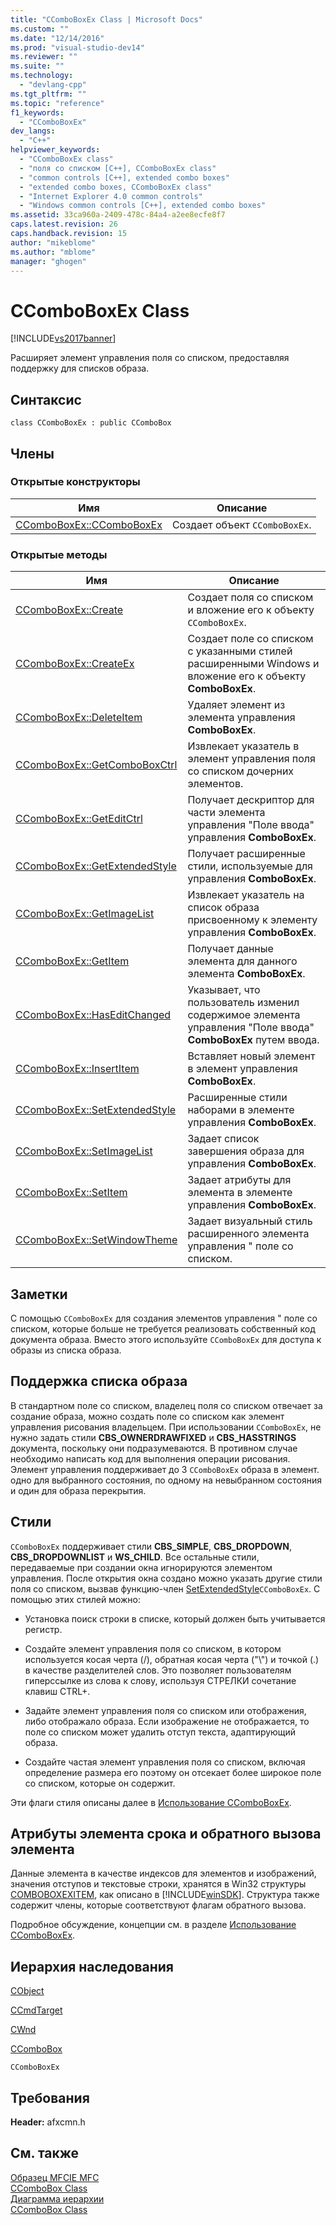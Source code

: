 ```yaml
---
title: "CComboBoxEx Class | Microsoft Docs"
ms.custom: ""
ms.date: "12/14/2016"
ms.prod: "visual-studio-dev14"
ms.reviewer: ""
ms.suite: ""
ms.technology: 
  - "devlang-cpp"
ms.tgt_pltfrm: ""
ms.topic: "reference"
f1_keywords: 
  - "CComboBoxEx"
dev_langs: 
  - "C++"
helpviewer_keywords: 
  - "CComboBoxEx class"
  - "поля со списком [C++], CComboBoxEx class"
  - "common controls [C++], extended combo boxes"
  - "extended combo boxes, CComboBoxEx class"
  - "Internet Explorer 4.0 common controls"
  - "Windows common controls [C++], extended combo boxes"
ms.assetid: 33ca960a-2409-478c-84a4-a2ee8ecfe8f7
caps.latest.revision: 26
caps.handback.revision: 15
author: "mikeblome"
ms.author: "mblome"
manager: "ghogen"
---
```

# CComboBoxEx Class
[!INCLUDE[vs2017banner](../../assembler/inline/includes/vs2017banner.md)]

Расширяет элемент управления поля со списком, предоставляя поддержку для списков образа.  
  
## Синтаксис  
  
```  
class CComboBoxEx : public CComboBox  
```  
  
## Члены  
  
### Открытые конструкторы  
  
|Имя|Описание|  
|---------|--------------|  
|[CComboBoxEx::CComboBoxEx](../Topic/CComboBoxEx::CComboBoxEx.md)|Создает объект `CComboBoxEx`.|  
  
### Открытые методы  
  
|Имя|Описание|  
|---------|--------------|  
|[CComboBoxEx::Create](../Topic/CComboBoxEx::Create.md)|Создает поля со списком и вложение его к объекту `CComboBoxEx`.|  
|[CComboBoxEx::CreateEx](../Topic/CComboBoxEx::CreateEx.md)|Создает поле со списком с указанными стилей расширенными Windows и вложение его к объекту **ComboBoxEx**.|  
|[CComboBoxEx::DeleteItem](../Topic/CComboBoxEx::DeleteItem.md)|Удаляет элемент из элемента управления **ComboBoxEx**.|  
|[CComboBoxEx::GetComboBoxCtrl](../Topic/CComboBoxEx::GetComboBoxCtrl.md)|Извлекает указатель в элемент управления поля со списком дочерних элементов.|  
|[CComboBoxEx::GetEditCtrl](../Topic/CComboBoxEx::GetEditCtrl.md)|Получает дескриптор для части элемента управления "Поле ввода" управления **ComboBoxEx**.|  
|[CComboBoxEx::GetExtendedStyle](../Topic/CComboBoxEx::GetExtendedStyle.md)|Получает расширенные стили, используемые для управления **ComboBoxEx**.|  
|[CComboBoxEx::GetImageList](../Topic/CComboBoxEx::GetImageList.md)|Извлекает указатель на список образа присвоенному к элементу управления **ComboBoxEx**.|  
|[CComboBoxEx::GetItem](../Topic/CComboBoxEx::GetItem.md)|Получает данные элемента для данного элемента **ComboBoxEx**.|  
|[CComboBoxEx::HasEditChanged](../Topic/CComboBoxEx::HasEditChanged.md)|Указывает, что пользователь изменил содержимое элемента управления "Поле ввода" **ComboBoxEx** путем ввода.|  
|[CComboBoxEx::InsertItem](../Topic/CComboBoxEx::InsertItem.md)|Вставляет новый элемент в элемент управления **ComboBoxEx**.|  
|[CComboBoxEx::SetExtendedStyle](../Topic/CComboBoxEx::SetExtendedStyle.md)|Расширенные стили наборами в элементе управления **ComboBoxEx**.|  
|[CComboBoxEx::SetImageList](../Topic/CComboBoxEx::SetImageList.md)|Задает список завершения образа для управления **ComboBoxEx**.|  
|[CComboBoxEx::SetItem](../Topic/CComboBoxEx::SetItem.md)|Задает атрибуты для элемента в элементе управления **ComboBoxEx**.|  
|[CComboBoxEx::SetWindowTheme](../Topic/CComboBoxEx::SetWindowTheme.md)|Задает визуальный стиль расширенного элемента управления " поле со списком.|  
  
## Заметки  
 С помощью `CComboBoxEx` для создания элементов управления " поле со списком, которые больше не требуется реализовать собственный код документа образа.  Вместо этого используйте `CComboBoxEx` для доступа к образы из списка образа.  
  
## Поддержка списка образа  
 В стандартном поле со списком, владелец поля со списком отвечает за создание образа, можно создать поле со списком как элемент управления рисования владельцем.  При использовании `CComboBoxEx`, не нужно задать стили **CBS\_OWNERDRAWFIXED** и **CBS\_HASSTRINGS** документа, поскольку они подразумеваются.  В противном случае необходимо написать код для выполнения операции рисования.  Элемент управления поддерживает до 3 `CComboBoxEx` образа в элемент. одно для выбранного состояния, по одному на невыбранном состояния и один для образа перекрытия.  
  
## Стили  
 `CComboBoxEx` поддерживает стили **CBS\_SIMPLE**, **CBS\_DROPDOWN**, **CBS\_DROPDOWNLIST** и **WS\_CHILD**.  Все остальные стили, передаваемые при создании окна игнорируются элементом управления.  После открытия окна создано можно указать другие стили поля со списком, вызвав функцию\-член [SetExtendedStyle](../Topic/CComboBoxEx::SetExtendedStyle.md)`CComboBoxEx`.  С помощью этих стилей можно:  
  
-   Установка поиск строки в списке, который должен быть учитывается регистр.  
  
-   Создайте элемент управления поля со списком, в котором используется косая черта \(\/\), обратная косая черта \("\\"\) и точкой \(.\) в качестве разделителей слов.  Это позволяет пользователям гиперссылке из слова к слову, используя СТРЕЛКИ сочетание клавиш CTRL\+.  
  
-   Задайте элемент управления поля со списком или отображения, либо отображало образа.  Если изображение не отображается, то поле со списком может удалить отступ текста, адаптирующий образа.  
  
-   Создайте частая элемент управления поля со списком, включая определение размера его поэтому он отсекает более широкое поле со списком, которые он содержит.  
  
 Эти флаги стиля описаны далее в [Использование CComboBoxEx](../../mfc/using-ccomboboxex.md).  
  
## Атрибуты элемента срока и обратного вызова элемента  
 Данные элемента в качестве индексов для элементов и изображений, значения отступов и текстовые строки, хранятся в Win32 структуры [COMBOBOXEXITEM](http://msdn.microsoft.com/library/windows/desktop/bb775746), как описано в [!INCLUDE[winSDK](../../atl/includes/winsdk_md.md)].  Структура также содержит члены, которые соответствуют флагам обратного вызова.  
  
 Подробное обсуждение, концепции см. в разделе [Использование CComboBoxEx](../../mfc/using-ccomboboxex.md).  
  
## Иерархия наследования  
 [CObject](../Topic/CObject%20Class.md)  
  
 [CCmdTarget](../Topic/CCmdTarget%20Class.md)  
  
 [CWnd](../Topic/CWnd%20Class.md)  
  
 [CComboBox](../../mfc/reference/ccombobox-class.md)  
  
 `CComboBoxEx`  
  
## Требования  
 **Header:**  afxcmn.h  
  
## См. также  
 [Образец MFCIE MFC](../../top/visual-cpp-samples.md)   
 [CComboBox Class](../../mfc/reference/ccombobox-class.md)   
 [Диаграмма иерархии](../../mfc/hierarchy-chart.md)   
 [CComboBox Class](../../mfc/reference/ccombobox-class.md)